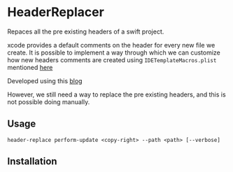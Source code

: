 # HeaderReplacer

Repaces all the pre existing headers of a swift project.

xcode provides a default comments on the header for every new file we create. It is possible to implement a way through which we can customize how new headers comments are created using `IDETemplateMacros.plist` mentioned [here](https://oleb.net/blog/2017/07/xcode-9-text-macros/)

Developed using this [blog](https://www.avanderlee.com/swift/command-line-tool-package-manager/)

However, we still need a way to replace the pre existing headers, and this is not possible doing manually.

## Usage

```
header-replace perform-update <copy-right> --path <path> [--verbose]
```

## Installation


